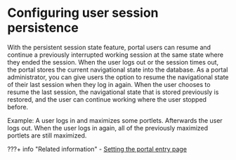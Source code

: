 # Configuring user session persistence

With the persistent session state feature, portal users can resume and continue a previously interrupted working session at the same state where they ended the session. When the user logs out or the session times out, the portal stores the current navigational state into the database. As a portal administrator, you can give users the option to resume the navigational state of their last session when they log in again. When the user chooses to resume the last session, the navigational state that is stored previously is restored, and the user can continue working where the user stopped before.

Example: A user logs in and maximizes some portlets. Afterwards the user logs out. When the user logs in again, all of the previously maximized portlets are still maximized.


???+ info "Related information" 
    -   [Setting the portal entry page](../../config_portal_behavior/adloginview.md)

